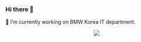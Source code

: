 ### Hi there 👋

<div>
  🔭 I’m currently working on BMW Korea IT department.
</div>
<p align="center">
  <img src="https://img.shields.io/badge/Python-3766AB?style=flat-square&logo=Python&logoColor=white"/>&nbsp 
</p>


<!--
**MINJIK01/MINJIK01** is a ✨ _special_ ✨ repository because its `README.md` (this file) appears on your GitHub profile.

Here are some ideas to get you started:

- 🔭 I’m currently working on ...
- 🌱 I’m currently learning ...
- 👯 I’m looking to collaborate on ...
- 🤔 I’m looking for help with ...
- 💬 Ask me about ...
- 📫 How to reach me: ...
- 😄 Pronouns: ...
- ⚡ Fun fact: ...
-->
